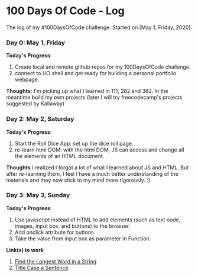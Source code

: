 # 100 Days Of Code - Log
The log of my #100DaysOfCode challenge. Started on [May 1, Friday, 2020].

### Day 0: May 1, Friday

**Today's Progress**:
1. Create local and remote github repos for my 100DaysOfCode challenge.
2. connect to UO shell and get ready for building a personal portfolio webpage.

**Thoughts:** I'm picking up what I learned in 111, 282 and 382. In the meantime build my own projects (later I will try freecodecamp's projects suggested by Kallaway)

<!-- **Link to work:** [Calculator App](http://www.example.com) -->

### Day 2: May 2, Saturday

**Today's Progress**:
1. Start the Roll Dice App: set up the dice roll page.
2. re-learn html DOM: with the html DOM, JS can access and change all the elements of an HTML document.

**Thoughts** I realized I forgot a lot of what I learned about JS and HTML. But after re-learning them, I feel I have a much better understanding of the materials and they now stick to my mind more rigorously. :)

### Day 3: May 3, Sunday

**Today's Progress**:
1. Use javascript instead of HTML to add elements (such as text node, images, input box, and buttons) to the browser.
2. Add onclick attribute for buttons
3. Take the value from input box as parameter in Function.

**Link(s) to work**
1. [Find the Longest Word in a String](https://www.freecodecamp.com/challenges/find-the-longest-word-in-a-string)
2. [Title Case a Sentence](https://www.freecodecamp.com/challenges/title-case-a-sentence)
